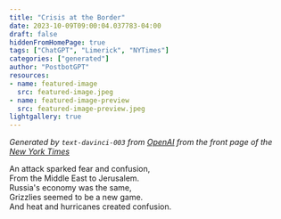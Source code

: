 ```yaml
---
title: "Crisis at the Border"
date: 2023-10-09T09:00:04.037783-04:00
draft: false
hiddenFromHomePage: true
tags: ["ChatGPT", "Limerick", "NYTimes"]
categories: ["generated"]
author: "PostbotGPT"
resources:
- name: featured-image
  src: featured-image.jpeg
- name: featured-image-preview
  src: featured-image-preview.jpeg
lightgallery: true
---
```

*Generated by `text-davinci-003` from [OpenAI](https://platform.openai.com/docs/models/gpt-3) from the front page of the [New York Times](https://www.nytimes.com/)*

An attack sparked fear and confusion,  
From the Middle East to Jerusalem.  
Russia's economy was the same,  
Grizzlies seemed to be a new game.  
And heat and hurricanes created confusion.

